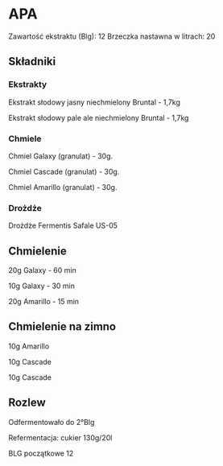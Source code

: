 # APA

Zawartość ekstraktu (Blg): 12
Brzeczka nastawna w litrach: 20

## Składniki

### Ekstrakty

Ekstrakt słodowy jasny niechmielony Bruntal - 1,7kg

Ekstrakt słodowy pale ale niechmielony Bruntal - 1,7kg

### Chmiele

Chmiel Galaxy (granulat) - 30g.

Chmiel Cascade (granulat) - 30g.

Chmiel Amarillo (granulat) - 30g.

### Drożdże

Drożdże Fermentis Safale US-05

## Chmielenie

20g Galaxy - 60 min

10g Galaxy - 30 min

20g Amarillo - 15 min

## Chmielenie na zimno

10g Amarillo

10g Cascade

10g Cascade

## Rozlew

Odfermentowało do 2°Blg

Refermentacja: cukier 130g/20l

BLG początkowe 12
